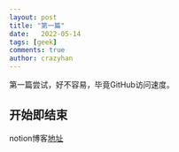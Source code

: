 ```yaml
---
layout: post
title: "第一篇"
date:   2022-05-14
tags: [geek]
comments: true
author: crazyhan
---
```


第一篇尝试，好不容易，毕竟GitHub访问速度。

<!-- more -->

## 开始即结束

notion博客[地址](https://hanlinniao.notion.site/)
